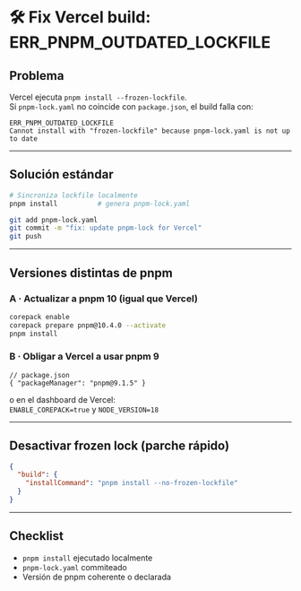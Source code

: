 
# 🛠️ Fix Vercel build: ERR_PNPM_OUTDATED_LOCKFILE

## Problema
Vercel ejecuta `pnpm install --frozen-lockfile`.  
Si `pnpm-lock.yaml` no coincide con `package.json`, el build falla con:

```
ERR_PNPM_OUTDATED_LOCKFILE
Cannot install with "frozen-lockfile" because pnpm-lock.yaml is not up to date
```

---

## Solución estándar

```bash
# Sincroniza lockfile localmente
pnpm install          # genera pnpm-lock.yaml

git add pnpm-lock.yaml
git commit -m "fix: update pnpm-lock for Vercel"
git push
```

---

## Versiones distintas de pnpm

### A · Actualizar a pnpm 10 (igual que Vercel)

```bash
corepack enable
corepack prepare pnpm@10.4.0 --activate
pnpm install
```

### B · Obligar a Vercel a usar pnpm 9

```jsonc
// package.json
{ "packageManager": "pnpm@9.1.5" }
```

o en el dashboard de Vercel:  
`ENABLE_COREPACK=true` y `NODE_VERSION=18`

---

## Desactivar frozen lock (parche rápido)

```json
{
  "build": {
    "installCommand": "pnpm install --no-frozen-lockfile"
  }
}
```

---

## Checklist

- `pnpm install` ejecutado localmente  
- `pnpm-lock.yaml` commiteado  
- Versión de pnpm coherente o declarada
